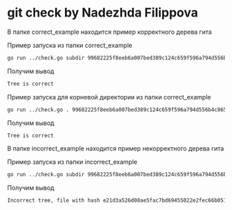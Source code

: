 # git check by Nadezhda Filippova

В папке correct_example находится пример корректного дерева гита

Пример запуска из папки correct_example
```bash
go run ../check.go subdir 99682225f8eeb6a007bed389c124c659f596a794d556b4c865c99995c5f03b98 
```

Получим вывод
```bash
Tree is correct
```

Пример запуска для корневой директории из папки correct_example
```bash
go run ../check.go . 99682225f8eeb6a007bed389c124c659f596a794d556b4c865c99995c5f03b98 
```

Получим вывод
```bash
Tree is correct
```

В папке incorrect_example находится пример некорректного дерева гита

Пример запуска из папки incorrect_example
```bash
go run ../check.go subdir 99682225f8eeb6a007bed389c124c659f596a794d556b4c865c99995c5f03b98 
```

Получим вывод
```bash
Incorrect tree, file with hash e21d3a526d08ae5fac7bd69455022e2fec66b051641a1bcbbee7744e3205b02 can't be read 
```
